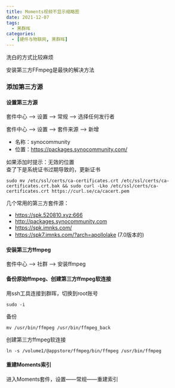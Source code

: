 ```yaml
---
title: Moments视频不显示缩略图
date: 2021-12-07
tags: 
  - 黑群晖
categories:
  - [硬件与物联网, 黑群晖]
---
```




洗白的方式比较麻烦

安装第三方FFmpeg是最快的解决方法



### 添加第三方源

#### 设置第三方源
套件中心 —> 设置 —> 常规 —> 选择任何发行者

套件中心 —> 设置 —> 套件来源 —> 新增
- 名称：synocommunity
- 位置：https://packages.synocommunity.com/
 

如果添加时提示：无效的位置  
查了下是系统证书过期导致的，更新证书
```
sudo mv /etc/ssl/certs/ca-certificates.crt /etc/ssl/certs/ca-certificates.crt.bak && sudo curl -Lko /etc/ssl/certs/ca-certificates.crt https://curl.se/ca/cacert.pem

```
几个常用的第三方套件源：  
- https://spk.520810.xyz:666
- http://packages.synocommunity.com
- https://spk.imnks.com/
- https://spk7.imnks.com/?arch=apollolake    (7.0版本的)




#### 安装第三方ffmpeg
套件中心 —> 社群 —> 安装ffmpeg


#### 备份原始ffmpeg、创建第三方ffmpeg软连接
用ssh工具连接到群晖，切换到root账号
```
sudo -i
```

备份
```
mv /usr/bin/ffmpeg /usr/bin/ffmpeg_back

```
创建第三方ffmpeg软连接
```
ln -s /volume1/@appstore/ffmpeg/bin/ffmpeg /usr/bin/ffmpeg
```

#### 重建Moments索引
进入Moments套件，设置——常规——重建索引


